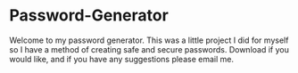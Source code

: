 # Password-Generator
Welcome to my password generator. This was a little project I did for myself so I have a method of creating safe and secure passwords. 
Download if you would like, and if you have any suggestions please email me.
